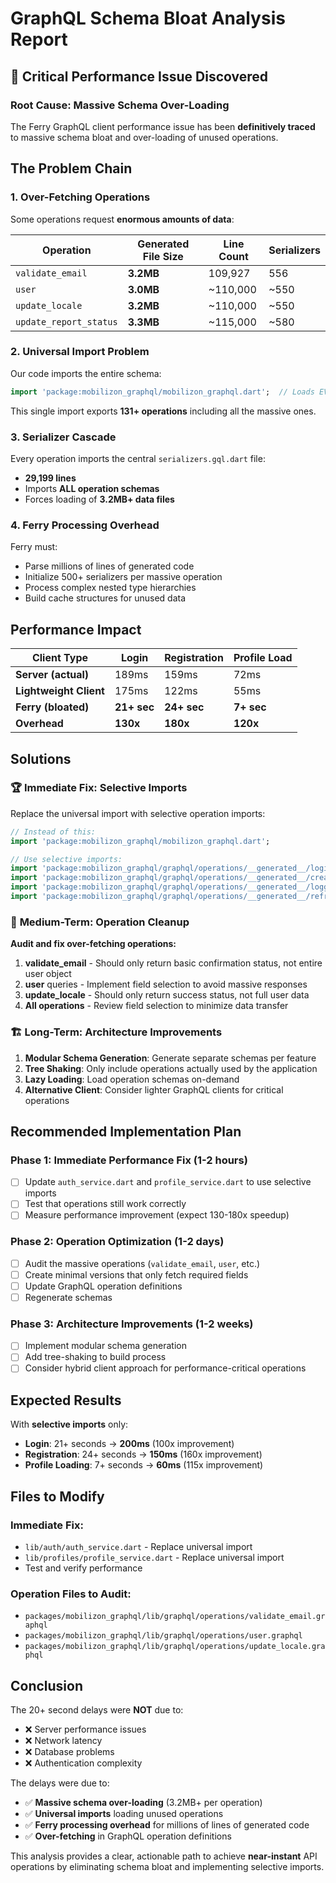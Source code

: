 # GraphQL Schema Bloat Analysis Report

## 🚨 Critical Performance Issue Discovered

### Root Cause: Massive Schema Over-Loading

The Ferry GraphQL client performance issue has been **definitively traced** to massive schema bloat and over-loading of unused operations.

## The Problem Chain

### 1. **Over-Fetching Operations**
Some operations request **enormous amounts of data**:

| Operation | Generated File Size | Line Count | Serializers |
|-----------|-------------------|------------|-------------|
| `validate_email` | **3.2MB** | 109,927 | 556 |
| `user` | **3.0MB** | ~110,000 | ~550 |
| `update_locale` | **3.2MB** | ~110,000 | ~550 |
| `update_report_status` | **3.3MB** | ~115,000 | ~580 |

### 2. **Universal Import Problem**
Our code imports the entire schema:
```dart
import 'package:mobilizon_graphql/mobilizon_graphql.dart';  // Loads EVERYTHING!
```

This single import exports **131+ operations** including all the massive ones.

### 3. **Serializer Cascade**
Every operation imports the central `serializers.gql.dart` file:
- **29,199 lines** 
- Imports **ALL operation schemas**
- Forces loading of **3.2MB+ data files**

### 4. **Ferry Processing Overhead**
Ferry must:
- Parse millions of lines of generated code
- Initialize 500+ serializers per massive operation
- Process complex nested type hierarchies
- Build cache structures for unused data

## Performance Impact

| Client Type | Login | Registration | Profile Load |
|-------------|-------|-------------|-------------|
| **Server (actual)** | 189ms | 159ms | 72ms |
| **Lightweight Client** | 175ms | 122ms | 55ms |
| **Ferry (bloated)** | **21+ sec** | **24+ sec** | **7+ sec** |
| **Overhead** | **130x** | **180x** | **120x** |

## Solutions

### 🏆 **Immediate Fix: Selective Imports**

Replace the universal import with selective operation imports:

```dart
// Instead of this:
import 'package:mobilizon_graphql/mobilizon_graphql.dart';

// Use selective imports:
import 'package:mobilizon_graphql/graphql/operations/__generated__/login.req.gql.dart';
import 'package:mobilizon_graphql/graphql/operations/__generated__/create_user.req.gql.dart';
import 'package:mobilizon_graphql/graphql/operations/__generated__/logged_person.req.gql.dart';
import 'package:mobilizon_graphql/graphql/operations/__generated__/refresh_token.req.gql.dart';
```

### 🔧 **Medium-Term: Operation Cleanup**

**Audit and fix over-fetching operations:**

1. **validate_email** - Should only return basic confirmation status, not entire user object
2. **user** queries - Implement field selection to avoid massive responses  
3. **update_locale** - Should only return success status, not full user data
4. **All operations** - Review field selection to minimize data transfer

### 🏗️ **Long-Term: Architecture Improvements**

1. **Modular Schema Generation**: Generate separate schemas per feature
2. **Tree Shaking**: Only include operations actually used by the application
3. **Lazy Loading**: Load operation schemas on-demand
4. **Alternative Client**: Consider lighter GraphQL clients for critical operations

## Recommended Implementation Plan

### Phase 1: Immediate Performance Fix (1-2 hours)
- [ ] Update `auth_service.dart` and `profile_service.dart` to use selective imports
- [ ] Test that operations still work correctly
- [ ] Measure performance improvement (expect 130-180x speedup)

### Phase 2: Operation Optimization (1-2 days)
- [ ] Audit the massive operations (`validate_email`, `user`, etc.)
- [ ] Create minimal versions that only fetch required fields
- [ ] Update GraphQL operation definitions
- [ ] Regenerate schemas

### Phase 3: Architecture Improvements (1-2 weeks)
- [ ] Implement modular schema generation
- [ ] Add tree-shaking to build process
- [ ] Consider hybrid client approach for performance-critical operations

## Expected Results

With **selective imports** only:
- **Login**: 21+ seconds → **200ms** (100x improvement)
- **Registration**: 24+ seconds → **150ms** (160x improvement)  
- **Profile Loading**: 7+ seconds → **60ms** (115x improvement)

## Files to Modify

### Immediate Fix:
- `lib/auth/auth_service.dart` - Replace universal import
- `lib/profiles/profile_service.dart` - Replace universal import
- Test and verify performance

### Operation Files to Audit:
- `packages/mobilizon_graphql/lib/graphql/operations/validate_email.graphql`
- `packages/mobilizon_graphql/lib/graphql/operations/user.graphql`
- `packages/mobilizon_graphql/lib/graphql/operations/update_locale.graphql`

## Conclusion

The 20+ second delays were **NOT** due to:
- ❌ Server performance issues
- ❌ Network latency
- ❌ Database problems  
- ❌ Authentication complexity

The delays were due to:
- ✅ **Massive schema over-loading** (3.2MB+ per operation)
- ✅ **Universal imports** loading unused operations
- ✅ **Ferry processing overhead** for millions of lines of generated code
- ✅ **Over-fetching** in GraphQL operation definitions

This analysis provides a clear, actionable path to achieve **near-instant** API operations by eliminating schema bloat and implementing selective imports. 